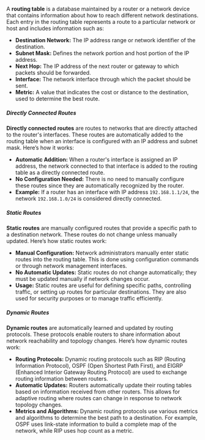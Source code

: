 A **routing table** is a database maintained by a router or a network device that contains information about how to reach different network destinations. Each entry in the routing table represents a route to a particular network or host and includes information such as:

- **Destination Network:** The IP address range or network identifier of the destination.
- **Subnet Mask:** Defines the network portion and host portion of the IP address.
- **Next Hop:** The IP address of the next router or gateway to which packets should be forwarded.
- **Interface:** The network interface through which the packet should be sent.
- **Metric:** A value that indicates the cost or distance to the destination, used to determine the best route.

##### Directly Connected Routes
**Directly connected routes** are routes to networks that are directly attached to the router's interfaces. These routes are automatically added to the routing table when an interface is configured with an IP address and subnet mask. Here’s how it works:

- **Automatic Addition:** When a router's interface is assigned an IP address, the network connected to that interface is added to the routing table as a directly connected route.
- **No Configuration Needed:** There is no need to manually configure these routes since they are automatically recognized by the router.
- **Example:** If a router has an interface with IP address `192.168.1.1/24`, the network `192.168.1.0/24` is considered directly connected.

##### Static Routes
**Static routes** are manually configured routes that provide a specific path to a destination network. These routes do not change unless manually updated. Here’s how static routes work:

- **Manual Configuration:** Network administrators manually enter static routes into the routing table. This is done using configuration commands or through network management interfaces.
- **No Automatic Updates:** Static routes do not change automatically; they must be updated manually if network changes occur.
- **Usage:** Static routes are useful for defining specific paths, controlling traffic, or setting up routes for particular destinations. They are also used for security purposes or to manage traffic efficiently.

##### Dynamic Routes
**Dynamic routes** are automatically learned and updated by routing protocols. These protocols enable routers to share information about network reachability and topology changes. Here’s how dynamic routes work:

- **Routing Protocols:** Dynamic routing protocols such as RIP (Routing Information Protocol), OSPF (Open Shortest Path First), and EIGRP (Enhanced Interior Gateway Routing Protocol) are used to exchange routing information between routers.
- **Automatic Updates:** Routers automatically update their routing tables based on information received from other routers. This allows for adaptive routing where routes can change in response to network topology changes.
- **Metrics and Algorithms:** Dynamic routing protocols use various metrics and algorithms to determine the best path to a destination. For example, OSPF uses link-state information to build a complete map of the network, while RIP uses hop count as a metric.